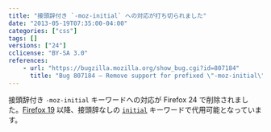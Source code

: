 ```yaml
---
title: "接頭辞付き `-moz-initial` への対応が打ち切られました"
date: "2013-05-19T07:35:00-04:00"
categories: ["css"]
tags: []
versions: ["24"]
cclicense: "BY-SA 3.0"
references:
    - url: "https://bugzilla.mozilla.org/show_bug.cgi?id=807184"
      title: "Bug 807184 – Remove support for prefixed \"-moz-initial\" CSS keyword, now that we support it unprefixed"
---
```

接頭辞付き `-moz-initial` キーワードへの対応が Firefox 24 で削除されました。[Firefox 19](https://www.fxsitecompat.com/ja/docs/2012/moz-initial-has-been-unprefixed/) 以降、接頭辞なしの [`initial`](https://developer.mozilla.org/docs/Web/CSS/initial) キーワードで代用可能となっています。
